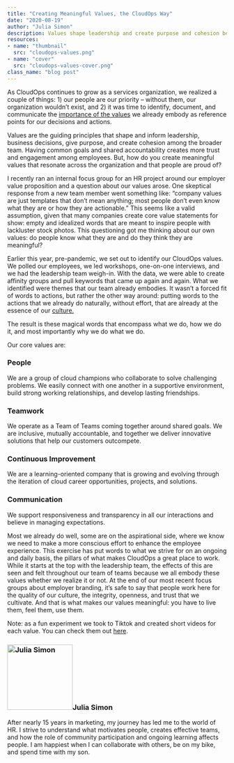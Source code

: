 ```yaml
---
title: "Creating Meaningful Values, the CloudOps Way"
date: "2020-08-19"
author: "Julia Simon"
description: Values shape leadership and create purpose and cohesion between teams. How do you create meaningful values that resonate?
resources:
- name: "thumbnail"
  src: "cloudops-values.png"
- name: "cover"
  src: "cloudops-values-cover.png"
class_name: "blog post"
---
```


As CloudOps continues to grow as a services organization, we realized a couple of things: 1) our people are our priority – without them, our organization wouldn’t exist, and 2) it was time to identify, document, and communicate the <a href="https://blog.smarp.com/the-importance-of-company-values" target="_blank"> importance of the values</a> we already embody as reference points for our decisions and actions.

Values are the guiding principles that shape and inform leadership, business decisions, give purpose, and create cohesion among the broader team. Having common goals and shared accountability creates more trust and engagement among employees. But, how do you create meaningful values that resonate across the organization and that people are proud of?

I recently ran an internal focus group for an HR project around our employer value proposition and a question about our values arose. One skeptical response from a new team member went something like: “company values are just templates that don’t mean anything; most people don’t even know what they are or how they are actionable.” This seems like a valid assumption, given that many companies create core value statements for show: empty and idealized words that are meant to inspire people with lackluster stock photos. This questioning got me thinking about our own values: do people know what they are and do they think they are meaningful? 

Earlier this year, pre-pandemic, we set out to identify our CloudOps values. We polled our employees, we led workshops, one-on-one interviews, and we had the leadership team weigh-in. With the data, we were able to create affinity groups and pull keywords that came up again and again. What we identified were themes that our team already embodies. It wasn’t a forced fit of words to actions, but rather the other way around: putting words to the actions that we already do naturally, without effort, that are already at the essence of our <a href="https://hbr.org/2020/04/build-a-culture-that-aligns-with-peoples-values" target="_blank">culture.</a>

The result is these magical words that encompass what we do, how we do it, and most importantly why we do what we do.

Our core values are:

<h3>People</h3>

We are a group of cloud champions who collaborate to solve challenging problems. We easily connect with one another in a supportive environment, build strong working relationships, and develop lasting friendships.

<h3>Teamwork</h3>

We operate as a Team of Teams coming together around shared goals. We are inclusive, mutually accountable, and together we deliver innovative solutions that help our customers outcompete.

<h3>Continuous Improvement</h3>

We are a learning-oriented company that is growing and evolving through the iteration of cloud career opportunities, projects, and solutions.

<h3>Communication</h3>

We support responsiveness and transparency in all our interactions and believe in managing expectations.

Most we already do well, some are on the aspirational side, where we know we need to make a more conscious effort to enhance the employee experience. This exercise has put words to what we strive for on an ongoing and daily basis, the pillars of what makes CloudOps a great place to work. While it starts at the top with the leadership team, the effects of this are seen and felt throughout our team of teams because we all embody these values whether we realize it or not. At the end of our most recent focus groups about employer branding, it’s safe to say that people work here for the quality of our culture, the integrity, openness, and trust that we cultivate. And that is what makes our values meaningful: you have to live them, feel them, use them.

Note: as a fun experiment we took to Tiktok and created short videos for each value. You can check them out <a href="https://www.tiktok.com/@_cloudops" target="_blank">here</a>. 


<h3><img class="alignleft" src="/images/blog/post/T024XGS0G-U03GSDX48-b9b6861fc706-512.jpg" alt="Julia Simon" width="150">Julia Simon</h3><p>After nearly 15 years in marketing, my journey has led me to the world of HR. I strive to understand what motivates people, creates effective teams, and how the role of community participation and ongoing learning affects people. I am happiest when I can collaborate with others, be on my bike, and spend time with my son.</p>
